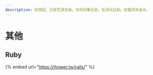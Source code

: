 ```yaml
---
description: 叹西园、已是花深无地，东风何事又恶。任流光过却。犹喜洞天自乐。
---
```


# 其他

## Ruby

{% embed url="https://ihower.tw/rails/" %}
